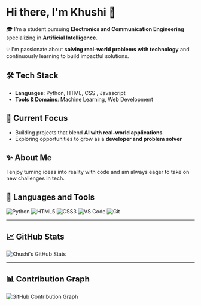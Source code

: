 # Hi there, I'm Khushi 👋

🎓 I'm a student pursuing **Electronics and Communication Engineering** specializing in **Artificial Intelligence**.

💡 I'm passionate about **solving real-world problems with technology** and continuously learning to build impactful solutions.

## 🛠️ Tech Stack
- **Languages**: Python, HTML, CSS , Javascript
- **Tools & Domains**: Machine Learning, Web Development

## 📌 Current Focus
- Building projects that blend **AI with real-world applications**
- Exploring opportunities to grow as a **developer and problem solver**

## ✨ About Me
I enjoy turning ideas into reality with code and am always eager to take on new challenges in tech.

## 🧰 Languages and Tools
![Python](https://img.shields.io/badge/-Python-3776AB?style=flat&logo=python&logoColor=white)
![HTML5](https://img.shields.io/badge/-HTML5-E34F26?style=flat&logo=html5&logoColor=white)
![CSS3](https://img.shields.io/badge/-CSS3-1572B6?style=flat&logo=css3&logoColor=white)
![VS Code](https://img.shields.io/badge/-VSCode-007ACC?style=flat&logo=visual-studio-code&logoColor=white)
![Git](https://img.shields.io/badge/-Git-F05032?style=flat&logo=git&logoColor=white)

---

## 📈 GitHub Stats
![Khushi's GitHub Stats](https://github-readme-stats.vercel.app/api?username=https://github.com/Kkkhush/Kkkhush&show_icons=true&theme=default)

---

## 📊 Contribution Graph
![GitHub Contribution Graph](https://github-readme-activity-graph.vercel.app/graph?username=https://github.com/Kkkhush/Kkkhush&theme=default)
